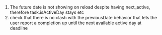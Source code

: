 1) The future date is not showing on reload despite having next_active, therefore task.isActiveDay stays etc
2) check that there is no clash with the previousDate behavior that lets the user report a completion up until the next available active day at deadline